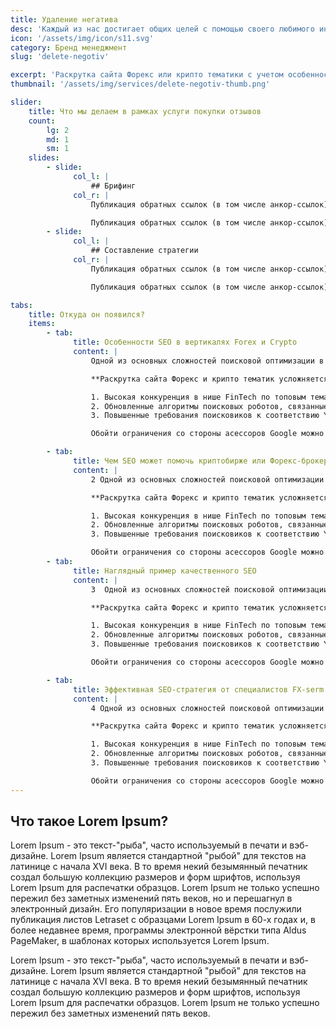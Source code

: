 ```yaml
---
title: Удаление негатива
desc: 'Каждый из нас достигает общих целей с помощью своего любимого инструмента: от разработки стратегии до пиара. Каждый из нас достигает общих целей с помощью своего любимого инструмента: от разработки стратегии до пиара. '
icon: '/assets/img/icon/s11.svg'
category: Бренд менеджмент
slug: 'delete-negotiv'

excerpt: 'Раскрутка сайта Форекс или крипто тематики с учетом особенностей поисковой оптимизации в нише финтех'
thumbnail: '/assets/img/services/delete-negotiv-thumb.png'

slider:
    title: Что мы делаем в рамках услуги покупки отзывов
    count:
        lg: 2
        md: 1
        sm: 1
    slides:
        - slide:
              col_l: |
                  ## Брифинг
              col_r: |
                  Публикация обратных ссылок (в том числе анкор-ссылок) на ваш ресурс с других сайтов через прямую договоренность с их владельцами. Публикация обратных ссылок (в том числе анкор-ссылок) на ваш ресурс с других сайтов через прямую договоренность с их владельцами.

                  Публикация обратных ссылок (в том числе анкор-ссылок) на ваш ресурс с других сайтов через прямую договоренность с их владельцами.
        - slide:
              col_l: |
                  ## Составление стратегии
              col_r: |
                  Публикация обратных ссылок (в том числе анкор-ссылок) на ваш ресурс с других сайтов через прямую договоренность с их владельцами. Публикация обратных ссылок (в том числе анкор-ссылок) на ваш ресурс с других сайтов через прямую договоренность с их владельцами.

                  Публикация обратных ссылок (в том числе анкор-ссылок) на ваш ресурс с других сайтов через прямую договоренность с их владельцами.

tabs:
    title: Откуда он появился?
    items:
        - tab:
              title: Особенности SEO в вертикалях Forex и Crypto
              content: |
                  Одной из основных сложностей поисковой оптимизации в нише финтех являются ограничения со стороны Google. Вертикали Forex и Crypto попадают под категорию YMYL. Эта аббревиатура расшифровывается как Your Money or Your Life и в SEO продвижении обозначает проекты, которые могут влиять на благополучие, здоровье, финансовое положение людей. К таким проектам причисляются и продукты ниши финтех. Асессоры Google тщательно проверяют YMYL-сайты на предмет авторитетности, безопасности, экспертности.

                  **Раскрутка сайта Форекс и крипто тематик усложняется такими факторами, как:**

                  1. Высокая конкуренция в нише FinTech по топовым тематическим запросам. В вертикалях Forex и Crypto по тематическим ключам продвигается не только только огромное количество криптобирж и форекс-брокеров, но также множество информационных и обзорных сайтов на финтех-тематику. 
                  2. Обновленные алгоритмы поисковых роботов, связанные с качеством контента. К не качественному контенту Google относит бесконечные рерайты, переспам, избыток воды в текстах с целью написания большего количества знаков.
                  3. Повышенные требования поисковиков к соответствию YMYL-сайтов факторам E-A-T (Expertise, Authoritativeness, Trustworthiness). В это понятие входят такие критерии, как экспертность, авторитетность и доверие. Их учитывают поисковые системы при оценке контента в сети. SEO продвижение в нишах Форекс и блокчейн с учетом E-A-T требует от SEO-специалистов и авторов контента наличие знаний, опыта, экспертности в тематике FinTech.

                  Обойти ограничения со стороны асессоров Google можно путем публикации актуальной информации, которая полностью раскрывает тему и соответствует пользовательскому интенту. В нашем штате есть копирайтеры, специализирующиеся именно в Forex и Crypto тематиках. Они создают экспертные, полезные для пользователей тексты, которые при этом оптимизированы под поисковые системы.

        - tab:
              title: Чем SEO может помочь криптобирже или Форекс-брокеру
              content: |
                  2 Одной из основных сложностей поисковой оптимизации в нише финтех являются ограничения со стороны Google. Вертикали Forex и Crypto попадают под категорию YMYL. Эта аббревиатура расшифровывается как Your Money or Your Life и в SEO продвижении обозначает проекты, которые могут влиять на благополучие, здоровье, финансовое положение людей. К таким проектам причисляются и продукты ниши финтех. Асессоры Google тщательно проверяют YMYL-сайты на предмет авторитетности, безопасности, экспертности.

                  **Раскрутка сайта Форекс и крипто тематик усложняется такими факторами, как:**

                  1. Высокая конкуренция в нише FinTech по топовым тематическим запросам. В вертикалях Forex и Crypto по тематическим ключам продвигается не только только огромное количество криптобирж и форекс-брокеров, но также множество информационных и обзорных сайтов на финтех-тематику. 
                  2. Обновленные алгоритмы поисковых роботов, связанные с качеством контента. К не качественному контенту Google относит бесконечные рерайты, переспам, избыток воды в текстах с целью написания большего количества знаков.
                  3. Повышенные требования поисковиков к соответствию YMYL-сайтов факторам E-A-T (Expertise, Authoritativeness, Trustworthiness). В это понятие входят такие критерии, как экспертность, авторитетность и доверие. Их учитывают поисковые системы при оценке контента в сети. SEO продвижение в нишах Форекс и блокчейн с учетом E-A-T требует от SEO-специалистов и авторов контента наличие знаний, опыта, экспертности в тематике FinTech.

                  Обойти ограничения со стороны асессоров Google можно путем публикации актуальной информации, которая полностью раскрывает тему и соответствует пользовательскому интенту. В нашем штате есть копирайтеры, специализирующиеся именно в Forex и Crypto тематиках. Они создают экспертные, полезные для пользователей тексты, которые при этом оптимизированы под поисковые системы.
        - tab:
              title: Наглядный пример качественного SEO
              content: |
                  3  Одной из основных сложностей поисковой оптимизации в нише финтех являются ограничения со стороны Google. Вертикали Forex и Crypto попадают под категорию YMYL. Эта аббревиатура расшифровывается как Your Money or Your Life и в SEO продвижении обозначает проекты, которые могут влиять на благополучие, здоровье, финансовое положение людей. К таким проектам причисляются и продукты ниши финтех. Асессоры Google тщательно проверяют YMYL-сайты на предмет авторитетности, безопасности, экспертности.

                  **Раскрутка сайта Форекс и крипто тематик усложняется такими факторами, как:**

                  1. Высокая конкуренция в нише FinTech по топовым тематическим запросам. В вертикалях Forex и Crypto по тематическим ключам продвигается не только только огромное количество криптобирж и форекс-брокеров, но также множество информационных и обзорных сайтов на финтех-тематику. 
                  2. Обновленные алгоритмы поисковых роботов, связанные с качеством контента. К не качественному контенту Google относит бесконечные рерайты, переспам, избыток воды в текстах с целью написания большего количества знаков.
                  3. Повышенные требования поисковиков к соответствию YMYL-сайтов факторам E-A-T (Expertise, Authoritativeness, Trustworthiness). В это понятие входят такие критерии, как экспертность, авторитетность и доверие. Их учитывают поисковые системы при оценке контента в сети. SEO продвижение в нишах Форекс и блокчейн с учетом E-A-T требует от SEO-специалистов и авторов контента наличие знаний, опыта, экспертности в тематике FinTech.

                  Обойти ограничения со стороны асессоров Google можно путем публикации актуальной информации, которая полностью раскрывает тему и соответствует пользовательскому интенту. В нашем штате есть копирайтеры, специализирующиеся именно в Forex и Crypto тематиках. Они создают экспертные, полезные для пользователей тексты, которые при этом оптимизированы под поисковые системы.

        - tab:
              title: Эффективная SEO-стратегия от специалистов FX-serm
              content: |
                  4 Одной из основных сложностей поисковой оптимизации в нише финтех являются ограничения со стороны Google. Вертикали Forex и Crypto попадают под категорию YMYL. Эта аббревиатура расшифровывается как Your Money or Your Life и в SEO продвижении обозначает проекты, которые могут влиять на благополучие, здоровье, финансовое положение людей. К таким проектам причисляются и продукты ниши финтех. Асессоры Google тщательно проверяют YMYL-сайты на предмет авторитетности, безопасности, экспертности.

                  **Раскрутка сайта Форекс и крипто тематик усложняется такими факторами, как:**

                  1. Высокая конкуренция в нише FinTech по топовым тематическим запросам. В вертикалях Forex и Crypto по тематическим ключам продвигается не только только огромное количество криптобирж и форекс-брокеров, но также множество информационных и обзорных сайтов на финтех-тематику. 
                  2. Обновленные алгоритмы поисковых роботов, связанные с качеством контента. К не качественному контенту Google относит бесконечные рерайты, переспам, избыток воды в текстах с целью написания большего количества знаков.
                  3. Повышенные требования поисковиков к соответствию YMYL-сайтов факторам E-A-T (Expertise, Authoritativeness, Trustworthiness). В это понятие входят такие критерии, как экспертность, авторитетность и доверие. Их учитывают поисковые системы при оценке контента в сети. SEO продвижение в нишах Форекс и блокчейн с учетом E-A-T требует от SEO-специалистов и авторов контента наличие знаний, опыта, экспертности в тематике FinTech.

                  Обойти ограничения со стороны асессоров Google можно путем публикации актуальной информации, которая полностью раскрывает тему и соответствует пользовательскому интенту. В нашем штате есть копирайтеры, специализирующиеся именно в Forex и Crypto тематиках. Они создают экспертные, полезные для пользователей тексты, которые при этом оптимизированы под поисковые системы.
---
```


## Что такое Lorem Ipsum?

<div>

Lorem Ipsum - это текст-"рыба", часто используемый в печати и вэб-дизайне. Lorem Ipsum является стандартной "рыбой" для текстов на латинице с начала XVI века. В то время некий безымянный печатник создал большую коллекцию размеров и форм шрифтов, используя Lorem Ipsum для распечатки образцов. Lorem Ipsum не только успешно пережил без заметных изменений пять веков, но и перешагнул в электронный дизайн. Его популяризации в новое время послужили публикация листов Letraset с образцами Lorem Ipsum в 60-х годах и, в более недавнее время, программы электронной вёрстки типа Aldus PageMaker, в шаблонах которых используется Lorem Ipsum.

Lorem Ipsum - это текст-"рыба", часто используемый в печати и вэб-дизайне. Lorem Ipsum является стандартной "рыбой" для текстов на латинице с начала XVI века. В то время некий безымянный печатник создал большую коллекцию размеров и форм шрифтов, используя Lorem Ipsum для распечатки образцов. Lorem Ipsum не только успешно пережил без заметных изменений пять веков.

</div>
